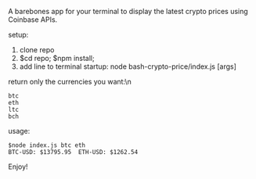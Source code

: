 A barebones app for your terminal to display the latest crypto prices using Coinbase APIs.

setup:
1. clone repo
2. $cd repo; $npm install;
3. add line to terminal startup: node bash-crypto-price/index.js [args]

return only the currencies you want:\n
```
btc
eth
ltc
bch
```

usage:
```
$node index.js btc eth
BTC-USD: $13795.95	ETH-USD: $1262.54
```
Enjoy!